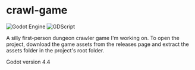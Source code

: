 # crawl-game

![Godot Engine](https://img.shields.io/badge/GODOT-%23FFFFFF.svg?style=for-the-badge&logo=godot-engine)
![GDScript](https://img.shields.io/badge/GDScript-%2374267B.svg?style=for-the-badge&logo=godotengine&logoColor=white)

A silly first-person dungeon crawler game I'm working on. To open the project, download the game assets from the releases page and extract the assets folder in the project's root folder.

Godot version 4.4
